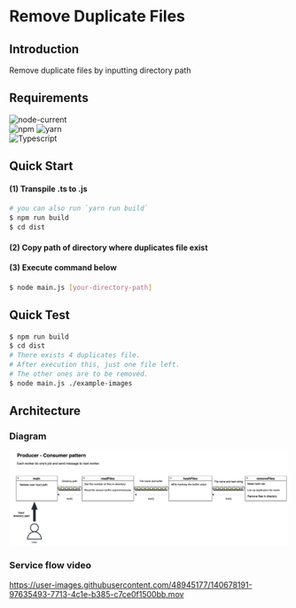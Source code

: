 # Remove Duplicate Files

## Introduction
Remove duplicate files by inputting directory path

## Requirements

![node-current](https://img.shields.io/node/v/npm?label=node&logo=node.js&logoColor=%23339933&style=for-the-badge) \
![npm](https://img.shields.io/badge/-NPM?logo=npm&label=npm&style=for-the-badge&color=%23CB3837) ![yarn](https://img.shields.io/badge/-yarn?label=yarn&logo=yarn&style=for-the-badge&color=%232C8EBB) \
![Typescript](https://img.shields.io/npm/v/typescript?label=Typescript&logo=typescript&style=for-the-badge)

## Quick Start
#### (1) Transpile .ts to .js
```bash
# you can also run `yarn run build`
$ npm run build
$ cd dist
```
#### (2) Copy path of directory where duplicates file exist
#### (3) Execute command below
```bash
$ node main.js [your-directory-path]
```

## Quick Test
```bash
$ npm run build
$ cd dist
# There exists 4 duplicates file. 
# After execution this, just one file left.
# The other ones are to be removed.
$ node main.js ./example-images
```

## Architecture
### Diagram
<img src="./images/Architecture_Diagram.png" width="auto" height="auto" alt="Architecture Diagram" />

### Service flow video
https://user-images.githubusercontent.com/48945177/140678191-97635493-7713-4c1e-b385-c7ce0f1500bb.mov
